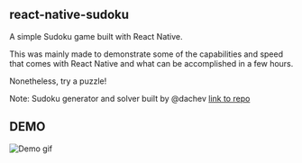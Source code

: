 ## react-native-sudoku

A simple Sudoku game built with React Native.

This was mainly made to demonstrate some of the capabilities and speed that comes with React Native and what can be accomplished in a few hours.

Nonetheless, try a puzzle!

Note: Sudoku generator and solver built by @dachev [link to repo](https://github.com/dachev/sudoku)

## DEMO
![Demo gif](https://github.com/christopherdro/react-native-sudoku/blob/master/demo.gif)
